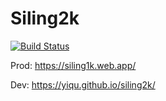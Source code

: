 # Siling2k

[![Build Status](https://travis-ci.com/yiqu/siling2k.svg?branch=main)](https://travis-ci.com/yiqu/siling2k)


Prod: https://siling1k.web.app/

Dev: https://yiqu.github.io/siling2k/
